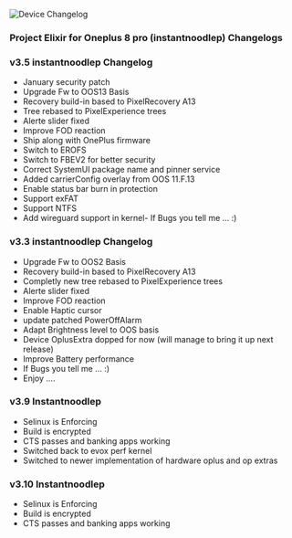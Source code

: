 ![Device Changelog](https://i.imgur.com/C0Wcdr5.png)
### Project Elixir for Oneplus 8 pro (instantnoodlep) Changelogs

### v3.5 instantnoodlep Changelog
- January security patch
- Upgrade Fw to OOS13 Basis 
- Recovery build-in based to PixelRecovery A13
- Tree rebased to PixelExperience trees
- Alerte slider fixed 
- Improve FOD reaction
- Ship along with OnePlus firmware
- Switch to EROFS
- Switch to FBEV2 for better security
- Correct SystemUI package name and pinner service
- Added carrierConfig overlay from OOS 11.F.13
- Enable status bar burn in protection
- Support exFAT
- Support NTFS
- Add wireguard support in kernel- If Bugs you tell me ... :)


### v3.3 instantnoodlep Changelog

- Upgrade Fw to OOS2 Basis 
- Recovery build-in based to PixelRecovery A13
- Completly new tree rebased to PixelExperience trees
- Alerte slider fixed 
- Improve FOD reaction
- Enable Haptic cursor
- update patched PowerOffAlarm
- Adapt Brightness level to OOS basis
- Device OplusExtra dopped for now (will manage to bring it up next release)
- Improve Battery performance
- If Bugs you tell me ... :)
- Enjoy ....

### v3.9 Instantnoodlep

- Selinux is Enforcing
- Build is encrypted
- CTS passes and banking apps working
- Switched back to evox perf kernel
- Switched to newer implementation of hardware oplus and op extras

### v3.10 Instantnoodlep

- Selinux is Enforcing
- Build is encrypted
- CTS passes and banking apps working
